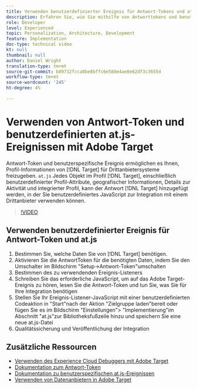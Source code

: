 ```yaml
---
title: Verwenden benutzerdefinierter Ereignis für Antwort-Tokens und at.js
description: Erfahren Sie, wie Sie mithilfe von Antworttokens und benutzerdefinierten at.js-Ereignissen Profil-Informationen von der Zielgruppe an Drittanbietersysteme weitergeben können.
role: Developer
level: Experienced
topic: Personalization, Architecture, Development
feature: Implementation
doc-type: technical video
kt: null
thumbnail: null
author: Daniel Wright
translation-type: tm+mt
source-git-commit: b89732fcca0be8bffc6e580e4ae0e62df3c3655d
workflow-type: tm+mt
source-wordcount: '245'
ht-degree: 4%

---
```



# Verwenden von Antwort-Token und benutzerdefinierten at.js-Ereignissen mit Adobe Target

Antwort-Token und benutzerspezifische Ereignis ermöglichen es Ihnen, Profil-Informationen von [!DNL Target] für Drittanbietersysteme freizugeben. `at.js` Jedes Objekt im Profil [!DNL Target], einschließlich benutzerdefinierter Profil-Attribute, geografischer Informationen, Details zur Aktivität und integrierter Profil, kann der Antwort [!DNL Target] hinzugefügt werden, in der Sie benutzerdefiniertes JavaScript zur Integration mit einem Drittanbieter verwenden können.

>[!VIDEO](https://video.tv.adobe.com/v/23253/?quality=12)

## Verwenden benutzerdefinierter Ereignis für Antwort-Token und at.js

1. Bestimmen Sie, welche Daten Sie von [!DNL Target] benötigen.
1. Aktivieren Sie die AntwortToken für die benötigten Daten, indem Sie den Umschalter im Bildschirm &quot;Setup->Antwort-Token&quot;umschalten
1. Bestimmen des zu verwendenden Ereignis-Listeners
1. Schreiben Sie das erforderliche JavaScript, um auf das Adobe Target-Ereignis zu hören, lesen Sie die Antwort-Token und tun Sie, was Sie für Ihre Integration benötigen
1. Stellen Sie Ihr Ereignis-Listener-JavaScript mit einer benutzerdefinierten Codeaktion in &quot;Start&quot;nach der Aktion &quot;Zielgruppe laden&quot;bereit oder fügen Sie es im Bildschirm &quot;Einstellungen&quot;> &quot;Implementierung&quot;im Abschnitt &quot;at.js&quot;zur Bibliotheksfußzeile hinzu und speichern Sie eine neue at.js-Datei
1. Qualitätssicherung und Veröffentlichung der Integration

## Zusätzliche Ressourcen

* [Verwenden des Experience Cloud Debuggers mit Adobe Target](../troubleshooting/troubleshoot-with-the-experience-cloud-debugger.md)
* [Dokumentation zum Antwort-Token](https://docs.adobe.com/help/en/target/using/administer/response-tokens.html)
* [Dokumentation zu benutzerspezifischen at.js-Ereignissen](https://docs.adobe.com/content/help/en/target/using/implement-target/client-side/functions-overview/atjs-custom-events.html)
* [Verwenden von Datenanbietern in Adobe Target](use-data-providers-to-integrate-third-party-data.md)